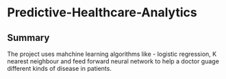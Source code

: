 # Predictive-Healthcare-Analytics

## Summary

The project uses mahchine learning algorithms like - logistic regression, K nearest neighbour and feed forward neural network to help a doctor guage different kinds of disease in patients. 
